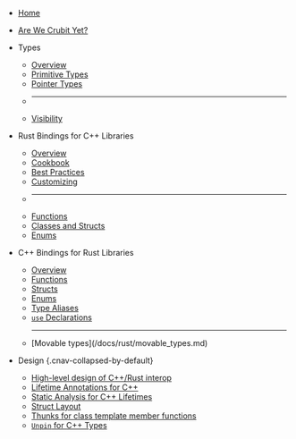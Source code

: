<!--* css: "//depot/docs/includes/sitemap.css" *-->

*   [Home](/docs/index.md)
*   [Are We Crubit Yet?](/docs/overview/status.md)
*   Types

    *   [Overview](/docs/types/)
    *   [Primitive Types](/docs/types/primitive.md)
    *   [Pointer Types](/docs/types/pointer.md)
    *   <hr>
    *   [Visibility](/docs/types/visibility.md)

*   Rust Bindings for C++ Libraries

    *   [Overview](/docs/cpp/)
    *   [Cookbook](/docs/cpp/cookbook.md)
    *   [Best Practices](/docs/cpp/best_practices.md)
    *   [Customizing](/docs/cpp/customizing.md)
    *   <hr>
    *   [Functions](/docs/cpp/functions.md)
    *   [Classes and Structs](/docs/cpp/classes_and_structs.md)
    *   [Enums](/docs/cpp/enums.md)

*   C++ Bindings for Rust Libraries

    *   [Overview](/docs/rust/)
    *   [Functions](/docs/rust/functions.md)
    *   [Structs](/docs/rust/structs.md)
    *   [Enums](/docs/rust/enums.md)
    *   [Type Aliases](/docs/rust/type_aliases.md)
    *   [`use` Declarations](/docs/rust/use_declarations.md)
    *   <hr> [Movable types](/docs/rust/movable_types.md)

*   Design {.cnav-collapsed-by-default}

    *   [High-level design of C++/Rust interop](/docs/design/design.md)
    *   [Lifetime Annotations for C++](/docs/design/lifetime_annotations_cpp.md)
    *   [Static Analysis for C++ Lifetimes](/docs/design/lifetimes_static_analysis.md)
    *   [Struct Layout](/docs/design/struct_layout.md)
    *   [Thunks for class template member functions](/docs/design/thunks_for_class_template_member_functions.md)
    *   [`Unpin` for C++ Types](/docs/design/unpin.md)
